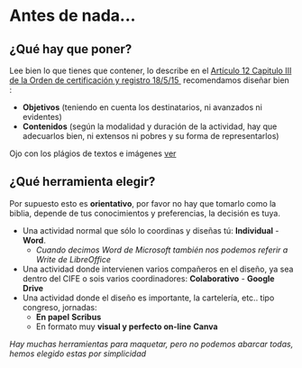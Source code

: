 
# Antes de nada...

## ¿Qué hay que poner?

Lee bien lo que tienes que contener, lo describe en el [Artículo 12 Capitulo III de la Orden de certificación y registro 18/5/15 ](http://www.boa.aragon.es/cgi-bin/EBOA/BRSCGI?CMD=VEROBJ&amp;MLKOB=859076685454) recomendamos diseñar bien :

- **Objetivos** (teniendo en cuenta los destinatarios, ni avanzados ni evidentes)
- **Contenidos** (según la modalidad y duración de la actividad, hay que adecuarlos bien, ni extensos ni pobres y su forma de representarlos)

Ojo con los plágios de textos e imágenes [ver](https://catedu.github.io/manual-de-creadores/derechos_de_autor.html)

## ¿Qué herramienta elegir?

Por supuesto esto es **orientativo**, por favor no hay que tomarlo como la biblia, depende de tus conocimientos y preferencias, la decisión es tuya. 

- Una actividad normal que sólo lo coordinas y diseñas tú: **Individual** - **Word**.
    - *Cuando decimos Word de Microsoft también nos podemos referir a Write de LibreOffice*
- Una actividad donde intervienen varios compañeros en el diseño, ya sea dentro del CIFE o sois varios coordinadores: **Colaborativo** - **Google Drive**
- Una actividad donde el diseño es importante, la cartelería, etc.. tipo congreso, jornadas:
    - **En papel** **Scribus**
    - En formato muy **visual y perfecto on-line** **Canva**

*Hay muchas herramientas para maquetar, pero no podemos abarcar todas, hemos elegido estas por simplicidad*